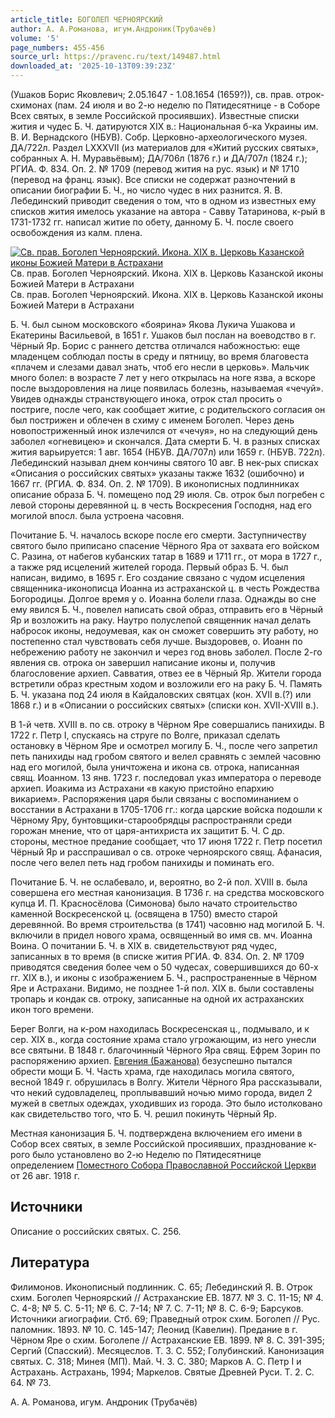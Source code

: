 ```yaml
---
article_title: БОГОЛЕП ЧЕРНОЯРСКИЙ
author: А. А.Романова, игум.Андроник(Трубачёв)
volume: '5'
page_numbers: 455-456
source_url: https://pravenc.ru/text/149487.html
downloaded_at: '2025-10-13T09:39:23Z'
---
```


(Ушаков Борис Яковлевич; 2.05.1647 - 1.08.1654 (1659?)), св. прав. отрок-схимонах (пам. 24 июля и во 2-ю неделю по Пятидесятнице - в Соборе Всех святых, в земле Российской просиявших). Известные списки жития и чудес Б. Ч. датируются XIX в.: Национальная б-ка Украины им. В. И. Вернадского (НБУВ). Собр. Церковно-археологического музея. ДА/722л. Раздел LXXXVII (из материалов для «Житий русских святых», собранных А. Н. Муравьёвым); ДА/706л (1876 г.) и ДА/707л (1824 г.); РГИА. Ф. 834. Оп. 2. № 1709 (перевод жития на рус. язык) и № 1710 (перевод на франц. язык). Все списки не содержат разночтений в описании биографии Б. Ч., но число чудес в них разнится. Я. В. Лебединский приводит сведения о том, что в одном из известных ему списков жития имелось указание на автора - Савву Татаринова, к-рый в 1731-1732 гг. написал житие по обету, данному Б. Ч. после своего освобождения из калм. плена.

[![Св. прав. Боголеп Черноярский. Икона. XIX в. Церковь Казанской иконы Божией Матери в Астрахани](https://pravenc.ru/data/142/457/1234/1i200.jpg "Кликните для увеличения картинки")](https://pravenc.ru/data/142/457/1234/1i400.jpg)Св. прав. Боголеп Черноярский. Икона. XIX в. Церковь Казанской иконы Божией Матери в Астрахани  
Св. прав. Боголеп Черноярский. Икона. XIX в. Церковь Казанской иконы Божией Матери в Астрахани

Б. Ч. был сыном московского «боярина» Якова Лукича Ушакова и Екатерины Васильевой, в 1651 г. Ушаков был послан на воеводство в г. Чёрный Яр. Борис с раннего детства отличался набожностью: еще младенцем соблюдал посты в среду и пятницу, во время благовеста «плачем и слезами давал знать, чтоб его несли в церковь». Мальчик много болел: в возрасте 7 лет у него открылась на ноге язва, а вскоре после выздоровления на лице появилась болезнь, называемая «чечуй». Увидев однажды странствующего инока, отрок стал просить о постриге, после чего, как сообщает житие, с родительского согласия он был пострижен и облечен в схиму с именем Боголеп. Через день новопостриженный инок излечился от «чечуя», но на следующий день заболел «огневицею» и скончался. Дата смерти Б. Ч. в разных списках жития варьируется: 1 авг. 1654 (НБУВ. ДА/707л) или 1659 г. (НБУВ. 722л). Лебединский называл днем кончины святого 10 авг. В нек-рых списках «Описания о российских святых» указаны также 1632 (ошибочно) и 1667 гг. (РГИА. Ф. 834. Оп. 2. № 1709). В иконописных подлинниках описание образа Б. Ч. помещено под 29 июля. Св. отрок был погребен с левой стороны деревянной ц. в честь Воскресения Господня, над его могилой впосл. была устроена часовня.

Почитание Б. Ч. началось вскоре после его смерти. Заступничеству святого было приписано спасение Чёрного Яра от захвата его войском С. Разина, от набегов кубанских татар в 1689 и 1711 гг., от мора в 1727 г., а также ряд исцелений жителей города. Первый образ Б. Ч. был написан, видимо, в 1695 г. Его создание связано с чудом исцеления священника-иконописца Иоанна из астраханской ц. в честь Рождества Богородицы. Долгое время у о. Иоанна болели глаза. Однажды во сне ему явился Б. Ч., повелел написать свой образ, отправить его в Чёрный Яр и возложить на раку. Наутро полуслепой священник начал делать набросок иконы, недоумевая, как он сможет совершить эту работу, но постепенно стал чувствовать себя лучше. Выздоровев, о. Иоанн по небрежению работу не закончил и через год вновь заболел. После 2-го явления св. отрока он завершил написание иконы и, получив благословение архиеп. Савватия, отвез ее в Чёрный Яр. Жители города встретили образ крестным ходом и возложили его на раку Б. Ч. Память Б. Ч. указана под 24 июля в Кайдаловских святцах (кон. XVII в.(?) или 1868 г.) и в «Описании о российских святых» (списки кон. XVII-XVIII в.).

В 1-й четв. XVIII в. по св. отроку в Чёрном Яре совершались панихиды. В 1722 г. Петр I, спускаясь на струге по Волге, приказал сделать остановку в Чёрном Яре и осмотрел могилу Б. Ч., после чего запретил петь панихиды над гробом святого и велел сравнять с землей часовню над его могилой, была уничтожена и икона св. отрока, написанная свящ. Иоанном. 13 янв. 1723 г. последовал указ императора о переводе архиеп. Иоакима из Астрахани «в какую пристойно епархию викарием». Распоряжения царя были связаны с воспоминанием о восстании в Астрахани в 1705-1706 гг.: когда царские войска подошли к Чёрному Яру, бунтовщики-старообрядцы распространяли среди горожан мнение, что от царя-антихриста их защитит Б. Ч. С др. стороны, местное предание сообщает, что 17 июня 1722 г. Петр посетил Чёрный Яр и расспрашивал о св. отроке черноярского свящ. Афанасия, после чего велел петь над гробом панихиды и поминать его.

Почитание Б. Ч. не ослабевало, и, вероятно, во 2-й пол. XVIII в. была совершена его местная канонизация. В 1736 г. на средства московского купца И. П. Красносёлова (Симонова) было начато строительство каменной Воскресенской ц. (освящена в 1750) вместо старой деревянной. Во время строительства (в 1741) часовню над могилой Б. Ч. включили в придел нового храма, освященный во имя св. мч. Иоанна Воина. О почитании Б. Ч. в XIX в. свидетельствуют ряд чудес, записанных в то время (в списке жития РГИА. Ф. 834. Оп. 2. № 1709 приводятся сведения более чем о 50 чудесах, совершившихся до 60-х гг. XIX в.), и иконы с изображением Б. Ч., распространенные в Чёрном Яре и Астрахани. Видимо, не позднее 1-й пол. XIX в. были составлены тропарь и кондак св. отроку, записанные на одной их астраханских икон того времени.

Берег Волги, на к-ром находилась Воскресенская ц., подмывало, и к сер. XIX в., когда состояние храма стало угрожающим, из него унесли все святыни. В 1848 г. благочинный Чёрного Яра свящ. Ефрем Зорин по распоряжению архиеп. [Евгения (Бажанова)](<https://pravenc.ru/text/Евгения (Бажанова).html>) безуспешно пытался обрести мощи Б. Ч. Часть храма, где находилась могила святого, весной 1849 г. обрушилась в Волгу. Жители Чёрного Яра рассказывали, что некий судовладелец, проплывавший ночью мимо города, видел 2 мужей в светлых одеждах, уходивших из города. Это было истолковано как свидетельство того, что Б. Ч. решил покинуть Чёрный Яр.

Местная канонизация Б. Ч. подтверждена включением его имени в Собор всех святых, в земле Российской просиявших, празднование к-рого было установлено во 2-ю Неделю по Пятидесятнице определением [Поместного Собора Православной Российской Церкви](<https://pravenc.ru/text/Поместного Собора Православной Российской Церкви.html>) от 26 авг. 1918 г.

## Источники

Описание о российских святых. С. 256.

## Литература

Филимонов. Иконописный подлинник. С. 65; Лебединский Я. В. Отрок схим. Боголеп Черноярский // Астраханские ЕВ. 1877. № 3. С. 11-15; № 4. С. 4-8; № 5. С. 5-11; № 6. С. 7-14; № 7. С. 7-11; № 8. С. 6-9; Барсуков. Источники агиографии. Стб. 69; Праведный отрок схим. Боголеп // Рус. паломник. 1893. № 10. С. 145-147; Леонид (Кавелин). Предание в г. Чёрном Яре о схим. Боголепе // Астраханские ЕВ. 1899. № 8. С. 391-395; Сергий (Спасский). Месяцеслов. Т. 3. С. 552; Голубинский. Канонизация святых. С. 318; Минея (МП). Май. Ч. 3. С. 380; Марков А. С. Петр I и Астрахань. Астрахань, 1994; Маркелов. Святые Древней Руси. Т. 2. С. 64. № 73.

А. А.  Романова, игум.  Андроник   (Трубачёв)
